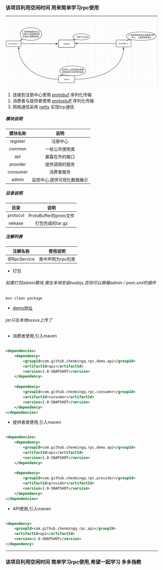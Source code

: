 ### 该项目利用空闲时间 用来简单学习rpc使用

---

![项目流程图](img/rpc流程图.png)

1. 连接到注册中心使用 [protobuf](https://github.com/protocolbuffers/protobuf) 序列化传输
2. 消费者与提供者使用 [protostuff](https://github.com/protostuff/protostuff) 序列化传输
3. 网络通信采用 [netty](https://github.com/netty/netty) 实现tcp通信

##### 模块说明

| 模块名称 | 说明 |
| :------:| :------: |
| register | 注册中心 |
| common | 一些公共使用类 |
| api | 暴露在外的接口 |
| provider | 提供调用的服务 |
| consumer | 消费者服务 |
| admin | 监控中心,提供可视化数据展示 |

##### 目录说明

| 目录 | 说明 |
| :------:| :------: |
| protocol | ProtoBuffer的proto文件 |
| release | 打包完成的tar.gz |

##### 注解列表

| 注解名称 | 使用说明 |
| :------:| :------: |
| @RpcService | 类中声明为rpc的类 |

- 打包
###### 如需打包admin模块,需在本地安装nodejs,否则可以屏蔽admin / pom.xml的插件

```shell
mvn clean package
```

- [demo地址](https://github.com/chenmingq/rpc_test_demo)

###### jar只在本地nexus上传了

- 消费者使用,引入maven

```xml

<dependencies>
    <dependency>
        <groupId>com.github.chenmingq.rpc.demo.api</groupId>
        <artifactId>api</artifactId>
        <version>1.0-SNAPSHOT</version>
    </dependency>

    <dependency>
        <groupId>com.github.chenmingq.rpc.consumer</groupId>
        <artifactId>consumer</artifactId>
        <version>1.0-SNAPSHOT</version>
    </dependency>
</dependencies>

```

- 提供者者使用,引入maven

```xml

<dependencies>
    <dependency>
        <groupId>com.github.chenmingq.rpc.demo.api</groupId>
        <artifactId>api</artifactId>
        <version>1.0-SNAPSHOT</version>
    </dependency>

    <dependency>
        <groupId>com.github.chenmingq.rpc.provider</groupId>
        <artifactId>provider</artifactId>
        <version>1.0-SNAPSHOT</version>
    </dependency>
</dependencies>
```

- API使用,引入maven

```xml

<dependency>
    <groupId>com.github.chenmingq.rpc.api</groupId>
    <artifactId>api</artifactId>
    <version>1.0-SNAPSHOT</version>
</dependency>
```

---

### 该项目利用空闲时间 简单学习rpc使用,希望一起学习 多多指教